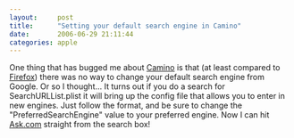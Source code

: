 ```yaml
---
layout:     post
title:      "Setting your default search engine in Camino"
date:       2006-06-29 21:11:44
categories: apple
---
```

One thing that has bugged me about [Camino](http://www.caminobrowser.org/) is that (at least compared to [Firefox](http://www.mozilla.com/firefox/)) there was no way to change your default search engine from Google. Or so I thought... It turns out if you do a search for SearchURLList.plist it will bring up the config file that allows you to enter in new engines. Just follow the format, and be sure to change the "PreferredSearchEngine" value to your preferred engine. Now I can hit [Ask.com](http://ask.com) straight from the search box!
